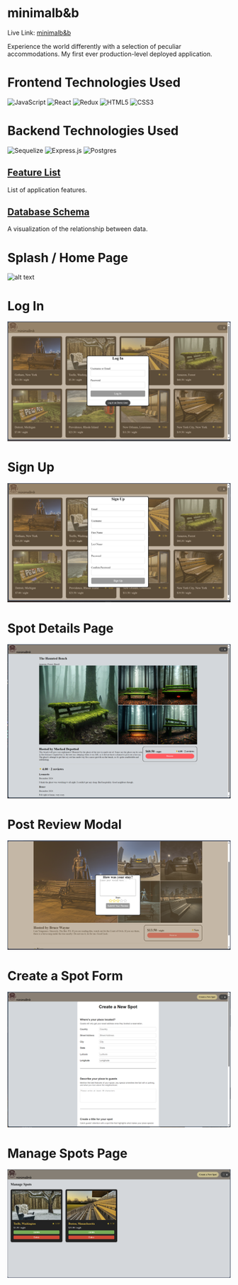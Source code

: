 # minimalb&b
Live Link: [minimalb&b](https://minimalbnb.zevb.dev)

Experience the world differently with a selection of peculiar accommodations.
My first ever production-level deployed application.

# Frontend Technologies Used
![JavaScript](https://img.shields.io/badge/javascript-%23323330.svg?style=for-the-badge&logo=javascript&logoColor=%23F7DF1E)
![React](https://img.shields.io/badge/react-%2320232a.svg?style=for-the-badge&logo=react&logoColor=%2361DAFB)
![Redux](https://img.shields.io/badge/redux-%23593d88.svg?style=for-the-badge&logo=redux&logoColor=white)
![HTML5](https://img.shields.io/badge/html5-%23E34F26.svg?style=for-the-badge&logo=html5&logoColor=white)
![CSS3](https://img.shields.io/badge/css3-%231572B6.svg?style=for-the-badge&logo=css3&logoColor=white)

# Backend Technologies Used
![Sequelize](https://img.shields.io/badge/Sequelize-52B0E7?style=for-the-badge&logo=Sequelize&logoColor=white)
![Express.js](https://img.shields.io/badge/express.js-%23404d59.svg?style=for-the-badge&logo=express&logoColor=%2361DAFB)
![Postgres](https://img.shields.io/badge/postgresql-%23316192.svg?style=for-the-badge&logo=postgresql&logoColor=white)

## [Feature List](https://github.com/zev-b/minimalbnb/wiki/Feature-List)
List of application features.

## [Database Schema](https://github.com/zev-b/minimalbnb/wiki/Database-Schema)
A visualization of the relationship between data.


# Splash / Home Page
![alt text](image-7.png)
# Log In
![alt text](image-1.png)
# Sign Up
![alt text](image-2.png)
# Spot Details Page
![alt text](image-3.png)
# Post Review Modal
![alt text](image-4.png)
# Create a Spot Form
![alt text](image-5.png)
# Manage Spots Page
![alt text](image-6.png)